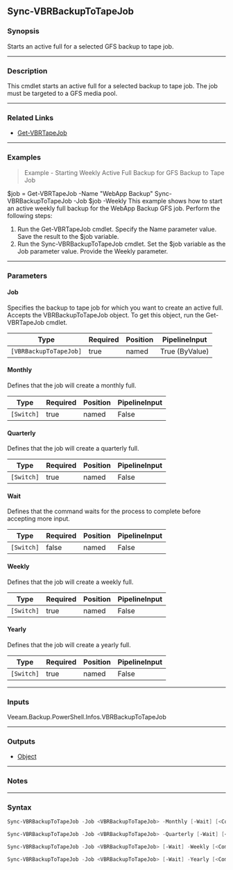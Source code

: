 Sync-VBRBackupToTapeJob
-----------------------

### Synopsis
Starts an active full for a selected GFS backup to tape job.

---

### Description

This cmdlet starts an active full for a selected backup to tape job. The job must be targeted to a GFS media pool.

---

### Related Links
* [Get-VBRTapeJob](Get-VBRTapeJob)

---

### Examples
> Example - Starting Weekly Active Full Backup for GFS Backup to Tape Job

$job = Get-VBRTapeJob -Name "WebApp Backup"
Sync-VBRBackupToTapeJob -Job $job -Weekly
This example shows how to start an active weekly full backup for the WebApp Backup GFS job.
Perform the following steps:
1. Run the Get-VBRTapeJob cmdlet. Specify the Name parameter value. Save the result to the $job variable.
2. Run the Sync-VBRBackupToTapeJob cmdlet. Set the $job variable as the Job parameter value. Provide the Weekly parameter.

---

### Parameters
#### **Job**
Specifies the backup to tape job for which you want to create an active full. Accepts the VBRBackupToTapeJob object. To get this object, run the Get-VBRTapeJob cmdlet.

|Type                  |Required|Position|PipelineInput |
|----------------------|--------|--------|--------------|
|`[VBRBackupToTapeJob]`|true    |named   |True (ByValue)|

#### **Monthly**
Defines that the job will create a monthly full.

|Type      |Required|Position|PipelineInput|
|----------|--------|--------|-------------|
|`[Switch]`|true    |named   |False        |

#### **Quarterly**
Defines that the job will create a quarterly full.

|Type      |Required|Position|PipelineInput|
|----------|--------|--------|-------------|
|`[Switch]`|true    |named   |False        |

#### **Wait**
Defines that the command waits for the process to complete before accepting more input.

|Type      |Required|Position|PipelineInput|
|----------|--------|--------|-------------|
|`[Switch]`|false   |named   |False        |

#### **Weekly**
Defines that the job will create a weekly full.

|Type      |Required|Position|PipelineInput|
|----------|--------|--------|-------------|
|`[Switch]`|true    |named   |False        |

#### **Yearly**
Defines that the job will create a yearly full.

|Type      |Required|Position|PipelineInput|
|----------|--------|--------|-------------|
|`[Switch]`|true    |named   |False        |

---

### Inputs
Veeam.Backup.PowerShell.Infos.VBRBackupToTapeJob

---

### Outputs
* [Object](https://learn.microsoft.com/en-us/dotnet/api/System.Object)

---

### Notes

---

### Syntax
```PowerShell
Sync-VBRBackupToTapeJob -Job <VBRBackupToTapeJob> -Monthly [-Wait] [<CommonParameters>]
```
```PowerShell
Sync-VBRBackupToTapeJob -Job <VBRBackupToTapeJob> -Quarterly [-Wait] [<CommonParameters>]
```
```PowerShell
Sync-VBRBackupToTapeJob -Job <VBRBackupToTapeJob> [-Wait] -Weekly [<CommonParameters>]
```
```PowerShell
Sync-VBRBackupToTapeJob -Job <VBRBackupToTapeJob> [-Wait] -Yearly [<CommonParameters>]
```
